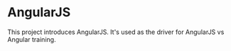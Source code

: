 # AngularJS

This project introduces AngularJS.
It's used as the driver for AngularJS vs Angular training.